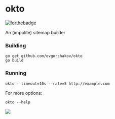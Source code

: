# okto  

[![forthebadge](http://forthebadge.com/images/badges/certified-snoop-lion.svg)](http://forthebadge.com)

An (impolite) sitemap builder

### Building

```
go get github.com/evgorchakov/okto
go build
```

### Running
```
okto --timeout=10s --rate=5 http://example.com
```

For more options:
```
okto --help
```

![](https://u.teknik.io/5JaPI.gif)
